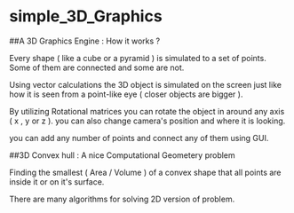 # simple_3D_Graphics

##A 3D Graphics Engine : How it works ?

Every shape ( like a cube or a pyramid ) is simulated to a set of points.
Some of them are connected and some are not.

Using vector calculations the 3D object is simulated on the screen just like
how it is seen from a point-like eye ( closer objects are bigger ).

By utilizing Rotational matrices you can rotate the object in around any
axis ( x , y or z ). you can also change camera's position and where it is
looking.

you can add any number of points and connect any of them using GUI.

##3D Convex hull : A nice Computational Geometery problem

Finding the smallest ( Area / Volume ) of a convex shape that all points are inside it or
on it's surface.

There are many algorithms for solving 2D version of problem.
